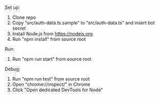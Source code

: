Set up:
1. Clone repo
2. Copy "src/auth-data.ts.sample" to "src/auth-data.ts" and insert bot secret
3. Install Node.js from https://nodejs.org
4. Run "npm install" from source root

Run:
1. Run "npm run start" from source root

Debug:
1. Run "npm run test" from source root
2. Open "chrome://inspect/" in Chrome
3. Click "Open dedicated DevTools for Node"